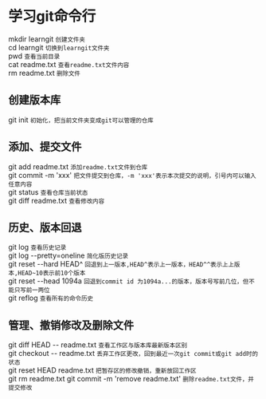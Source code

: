 # 学习git命令行
mkdir learngit    `创建文件夹`<br>
cd learngit    `切换到learngit文件夹`<br>
pwd    `查看当前目录`<br>
cat readme.txt    `查看readme.txt文件内容`<br>
rm readme.txt    `删除文件`<br>
## 创建版本库
git init    `初始化，把当前文件夹变成git可以管理的仓库`<br>
## 添加、提交文件
git add readme.txt    `添加readme.txt文件到仓库`<br>
git commit -m 'xxx'    `把文件提交到仓库，-m 'xxx'表示本次提交的说明，引号内可以输入任意内容`<br>
git status    `查看仓库当前状态`<br>
git diff readme.txt    `查看修改内容`<br>
## 历史、版本回退
git log    `查看历史记录`<br>
git log --pretty=oneline    `简化版历史记录`<br>
git reset --hard HEAD^    `回退到上一版本,HEAD^表示上一版本，HEAD^^表示上上版本,HEAD~10表示前10个版本`<br>
git reset --head 1094a    `回退到commit id 为1094a...的版本，版本号写前几位，但不能只写前一两位`<br>
git reflog   `查看所有的命令历史`<br>
## 管理、撤销修改及删除文件
git diff HEAD -- readme.txt   `查看工作区与版本库最新版本区别`<br>
git checkout -- readme.txt    `丢弃工作区更改，回到最近一次git commit或git add时的状态`<br>
git reset HEAD readme.txt    `把暂存区的修改撤销，重新放回工作区`<br>
git rm readme.txt    git commit -m 'remove readme.txt'   `删除readme.txt文件，并提交修改`<br>